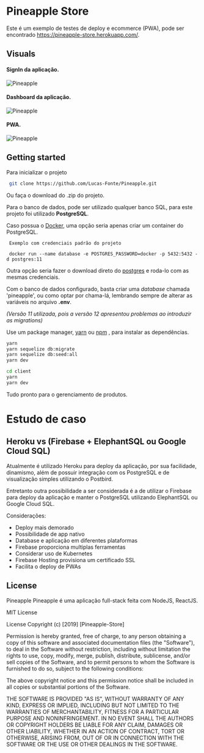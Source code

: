 # Pineapple Store

Este é um exemplo de testes de deploy e ecommerce (PWA), pode ser encontrado https://pineapple-store.herokuapp.com/.

## Visuals
#### SignIn da aplicação.

![Pineapple](https://user-images.githubusercontent.com/53484547/68822417-9c33d300-066f-11ea-81d6-e2bbfa924e57.png "Pineapple Screenshot")

#### Dashboard da aplicação.

![Pineapple](https://user-images.githubusercontent.com/53484547/68822414-9b02a600-066f-11ea-8a0a-bb2b22d0deb9.png "Pineapple  Screenshot")

#### PWA.

![Pineapple](https://user-images.githubusercontent.com/53484547/68823249-f6ce2e80-0671-11ea-8f00-d3d7281c6f9f.gif "Pineapple Gif")

## Getting started

Para inicializar o projeto
```bash
 git clone https://github.com/Lucas-Fonte/Pineapple.git
```
Ou faça o download do .zip do projeto.

Para o banco de dados, pode ser utilizado qualquer banco SQL, para este projeto foi utilizado **PostgreSQL**.

Caso possua o [Docker](https://docs.docker.com/docker-for-mac/install/), uma opção seria apenas criar um container do PostgreSQL. 

```
 Exemplo com credenciais padrão do projeto
 
 docker run --name database -e POSTGRES_PASSWORD=docker -p 5432:5432 -d postgres:11
```
Outra opção seria fazer o download direto do [postgres](https://www.postgresql.org/download/) e roda-lo com as mesmas credenciais.

Com o banco de dados configurado, basta criar uma *database* chamada 'pineapple', ou como optar por chama-lá, lembrando sempre de alterar as variáveis no arquivo **.env**.

*(Versão 11 utilizada, pois a versão 12 apresentou problemas ao introduzir as migrations)*

Use um package manager, [yarn](https://yarnpkg.com/en/docs/install#mac-stable) ou [npm](https://www.npmjs.com/get-npm) , para instalar as dependências.

```bash
yarn
yarn sequelize db:migrate
yarn sequelize db:seed:all
yarn dev
```

```bash
cd client
yarn
yarn dev
```
Tudo pronto para o gerenciamento de produtos.

# Estudo de caso

## Heroku vs (Firebase + ElephantSQL ou Google Cloud SQL)

Atualmente é utilizado Heroku para deploy da aplicação, por sua facilidade, dinamismo, além de possuir integração com os PostgreSQL e de visualização simples utilizando o Postbird.

Entretanto outra possibilidade a ser considerada é a de utilizar o Firebase para deploy da aplicação e manter o PostgreSQL utilizando ElephantSQL ou Google Cloud SQL.

Considerações: 
- Deploy mais demorado
- Possibilidade de app nativo
- Database e aplicação em diferentes plataformas
- Firebase proporciona multiplas ferramentas
- Considerar uso de Kubernetes
- Firebase Hosting provisiona um certificado SSL
- Facilita o deploy de PWAs


## License
Pineapple
Pineapple é uma aplicação full-stack feita com NodeJS, ReactJS.

MIT License

License
Copyright (c) [2019] [Pineapple-Store]

Permission is hereby granted, free of charge, to any person obtaining a copy
of this software and associated documentation files (the "Software"), to deal
in the Software without restriction, including without limitation the rights
to use, copy, modify, merge, publish, distribute, sublicense, and/or sell
copies of the Software, and to permit persons to whom the Software is
furnished to do so, subject to the following conditions:

The above copyright notice and this permission notice shall be included in all
copies or substantial portions of the Software.

THE SOFTWARE IS PROVIDED "AS IS", WITHOUT WARRANTY OF ANY KIND, EXPRESS OR
IMPLIED, INCLUDING BUT NOT LIMITED TO THE WARRANTIES OF MERCHANTABILITY,
FITNESS FOR A PARTICULAR PURPOSE AND NONINFRINGEMENT. IN NO EVENT SHALL THE
AUTHORS OR COPYRIGHT HOLDERS BE LIABLE FOR ANY CLAIM, DAMAGES OR OTHER
LIABILITY, WHETHER IN AN ACTION OF CONTRACT, TORT OR OTHERWISE, ARISING FROM,
OUT OF OR IN CONNECTION WITH THE SOFTWARE OR THE USE OR OTHER DEALINGS IN THE
SOFTWARE.
